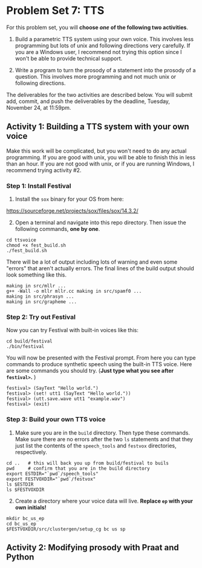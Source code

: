 # Problem Set 7: TTS
For this problem set, you will **choose _*one*_ of the following two activities**.

1. Build a parametric TTS system using your own voice. This involves less programming but lots of unix and following directions very carefully. If you are a Windows user, I recommend not trying this option since I won't be able to provide technical support.

2. Write a program to turn the prosody of a statement into the prosody of a question. This involves more programming and not much unix or following directions.  

The deliverables for the two activities are described below. You will submit add, commit, and push the deliverables by the deadline, Tuesday, November 24, at 11:59pm.

## Activity 1: Building a TTS system with your own voice
Make this work will be complicated, but you won't need to do any actual programming. If you are good with unix, you will be able to finish this in less than an hour. If you are not good with unix, or if you are running Windows, I recommend trying activity #2.

### Step 1: Install Festival
1. Install the `sox` binary for your OS from here:

https://sourceforge.net/projects/sox/files/sox/14.3.2/

2. Open a terminal and navigate into this repo directory. Then issue the following commands, **one by one**.

```
cd ttsvoice
chmod +x fest_build.sh
./fest_build.sh
```

There will be a lot of output including lots of warning and even some "errors" that aren't actually errors. The final lines of the build output should look something like this.

```
making in src/mllr ...
g++ -Wall -o mllr mllr.cc making in src/spamf0 ... 
making in src/phrasyn ... 
making in src/grapheme ...
```

### Step 2: Try out Festival
Now you can try Festival with built-in voices like this:

```
cd build/festival 
./bin/festival
```

You will now be presented with the Festival prompt. From here you can type commands to produce synthetic speech using the built-in TTS voice. Here are some commands you should try. (**Just type what you see after `festival>`.** )

```
festival> (SayText "Hello world.")
festival> (set! utt1 (SayText "Hello world.")) 
festival> (utt.save.wave utt1 "example.wav") 
festival> (exit)
```

### Step 3: Build your own TTS voice
1. Make sure you are in the `build` directory. Then type these commands. Make sure there are no errors after the two `ls` statements and that they just list the contents of the `speech_tools` and `festvox` directories, respectively.

```
cd ..   # this will back you up from build/festival to buils
pwd     # confirm that you are in the build directory
export ESTDIR="`pwd`/speech_tools"
export FESTVOXDIR="`pwd`/festvox"
ls $ESTDIR
ls $FESTVOXDIR
```

2. Create a directory where your voice data will live. **Replace `ep` with your own initials!**

```
mkdir bc_us_ep
cd bc_us_ep
$FESTVOXDIR/src/clustergen/setup_cg bc us sp
```

## Activity 2: Modifying prosody with Praat and Python


